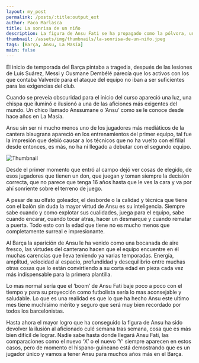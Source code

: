 ```yaml
---
layout: my_post
permalink: /posts/:title:output_ext
author: Paco Marlasca
title: La sonrisa de un niño
description: La figura de Ansu Fati se ha propagado como la pólvora, un chico de 16 años se ha puesto en hombros a todo un Fútbol Club Barcelona.
thumbnail: /assets/img/thumbnails/la-sonrisa-de-un-niño.jpeg
tags: [Barça, Ansu, La Masía]
main: false
---
```


El inicio de temporada del Barça pintaba a tragedia, después de las lesiones de Luis Suárez, Messi y Ousmane Dembélé parecía que los activos con los que contaba Valverde para el ataque del equipo no iban a ser suficientes para las exigencias del club.

Cuando se preveía obscuridad para el inicio del curso apareció una luz, una chispa que iluminó e ilusionó a una de las aficiones más exigentes del mundo. Un chico llamado Anssumane o ‘Ansu’ como se le conoce desde hace años en La Masía.

Ansu sin ser ni mucho menos uno de los jugadores más mediáticos de la cantera blaugrana apareció en los entrenamientos del primer equipo, tal fue la impresión que debió causar a los técnicos que no ha vuelto con el filial desde entonces, es más, no ha ni llegado a debutar con el segundo equipo.

<img src="{{page.thumbnail}}" alt="Thumbnail" class="img-thumbnail blog-image box-shadow">

Desde el primer momento que entró al campo dejó ver cosas de elegido, de esos jugadores que tienen un don, que juegan y toman siempre la decisión correcta, que no parece que tenga 16 años hasta que le ves la cara y va por ahí sonriente sobre el terreno de juego.

A pesar de su olfato goleador, el desborde o la calidad y técnica que tiene con el balón sin duda la mayor virtud de Ansu es su inteligencia. Siempre sabe cuando y como explotar sus cualidades, juega para el equipo, sabe cuando encarar, cuando tocar atras, hacer un desmarque y cuando rematar a puerta. Todo esto con la edad que tiene no es mucho menos que completamente surreal e impresionante.

Al Barça la aparición de Ansu le ha venido como una bocanada de aire fresco, las virtudes del canterano hacen que el equipo encuentre en él muchas carencias que lleva teniendo ya varias temporadas. Energía, amplitud, velocidad al espacio, profundidad y desequilibrio entre muchas otras cosas que lo están convirtiendo a su corta edad en pieza cada vez más indispensable para la primera plantilla.

Lo mas normal sería que el ‘boom’ de Ansu Fati baje poco a poco con el tiempo y para su proyección como futbolista sería lo mas aconsejable y saludable. Lo que es una realidad es que lo que ha hecho Ansu este ultimo mes tiene muchísimo mérito y seguro que será muy bien recordado por todos los barcelonistas.

Hasta ahora el mayor logro que ha conseguido la figura de Ansu ha sido devolver la ilusión al aficionado culé semana tras semana, cosa que es más bien difícil de lograr. Nadie sabe hasta donde llegará Ansu Fati, las comparaciones como el nuevo ‘X’ o el nuevo ‘Y’ siempre aparecen en estos casos, pero de momento el hispano-guineano está demostrando que es un jugador único y vamos a tener Ansu para muchos años más en el Barça.